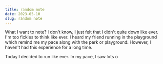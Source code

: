 ```yaml
---
title: random note
date: 2023-05-10
slug: random note
---
```



What  I want to note? I don't know, I just felt that I didn't quite down like ever. I'm too fickles to think like ever. I heard my friend running in the playground which remind me my pace along with the park or playground. However, I haven't had this experience for a long time.

Today I decided to run like ever. In my pace, I saw lots o